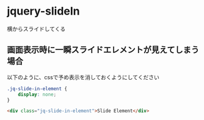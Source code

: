 jquery-slideIn
==============

横からスライドしてくる


## 画面表示時に一瞬スライドエレメントが見えてしまう場合

以下のように、cssで予め表示を消しておくようにしてください
```css
.jq-slide-in-element {
    display: none;
}
```
```html
<div class="jq-slide-in-element">Slide Element</div>
```
